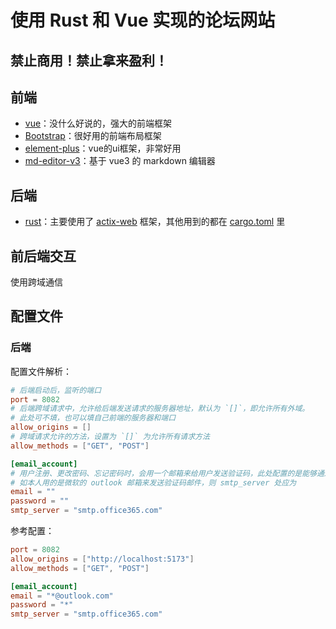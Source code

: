 # 使用 Rust 和 Vue 实现的论坛网站
## 禁止商用！禁止拿来盈利！

## 前端
- [vue](https://cn.vuejs.org/)：没什么好说的，强大的前端框架
- [Bootstrap](http://getbootstrap.com/)：很好用的前端布局框架
- [element-plus](https://element-plus.gitee.io/zh-CN/)：vue的ui框架，非常好用
- [md-editor-v3](https://imzbf.github.io/md-editor-v3/)：基于 vue3 的 markdown 编辑器

## 后端
- [rust](https://www.rust-lang.org/zh-CN/)：主要使用了 [actix-web](https://actix.rs/) 框架，其他用到的都在 [cargo.toml](./backend/Cargo.toml) 里

## 前后端交互
使用跨域通信

## 配置文件
### 后端
配置文件解析：

```toml
# 后端启动后，监听的端口
port = 8082
# 后端跨域请求中，允许给后端发送请求的服务器地址，默认为 `[]`，即允许所有外域。
# 此处可不填，也可以填自己前端的服务器和端口
allow_origins = []
# 跨域请求允许的方法，设置为 `[]` 为允许所有请求方法
allow_methods = ["GET", "POST"]

[email_account]
# 用户注册、更改密码、忘记密码时，会用一个邮箱来给用户发送验证码，此处配置的是能够通过 SMTP 服务器发送邮箱的账户和密码
# 如本人用的是微软的 outlook 邮箱来发送验证码邮件，则 smtp_server 处应为
email = ""
password = ""
smtp_server = "smtp.office365.com"
```

参考配置：
```toml
port = 8082
allow_origins = ["http://localhost:5173"]
allow_methods = ["GET", "POST"]

[email_account]
email = "*@outlook.com"
password = "*"
smtp_server = "smtp.office365.com"
```